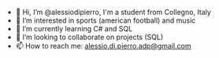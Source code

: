 - 👋 Hi, I’m @alessiodipierro, I'm a student from Collegno, Italy
- 👀 I’m interested in sports (american football) and music
- 🌱 I’m currently learning C# and SQL
- 💞️ I’m looking to collaborate on projects (SQL)
- 📫 How to reach me: alessio.di.pierro.adp@gmail.com


<!---
alessiodipierro/alessiodipierro is a ✨ special ✨ repository because its `README.md` (this file) appears on your GitHub profile.
You can click the Preview link to take a look at your changes.
--->
